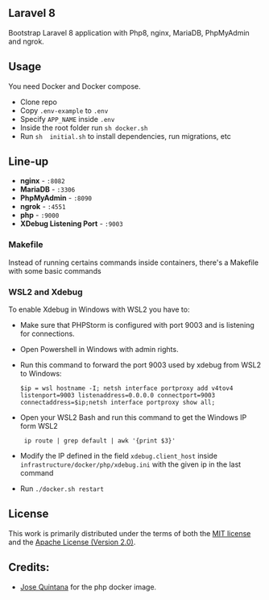 ## Laravel 8

Bootstrap Laravel 8 application with Php8, nginx, MariaDB, PhpMyAdmin and ngrok.

## Usage

You need Docker and Docker compose.

- Clone repo
- Copy ```.env-example``` to ```.env```
- Specify ```APP_NAME``` inside  ```.env```
- Inside the root folder run ```sh docker.sh```
- Run  ```sh  initial.sh``` to install dependencies, run migrations, etc

## Line-up
- **nginx** - `:8082`
- **MariaDB** - `:3306`
- **PhpMyAdmin** - `:8090`
- **ngrok** - `:4551`
- **php** - `:9000`
- **XDebug Listening Port** - `:9003`


### Makefile

Instead of running certains commands inside containers, there's a Makefile with some basic commands 


### WSL2 and Xdebug

To enable Xdebug in Windows with WSL2 you have to:
- Make sure that PHPStorm is configured with port 9003 and is listening for connections.
- Open Powershell in Windows with admin rights.
- Run this command to forward the port 9003 used by xdebug from WSL2 to Windows:

    ```$ip = wsl hostname -I; netsh interface portproxy add v4tov4 listenport=9003 listenaddress=0.0.0.0 connectport=9003 connectaddress=$ip;netsh interface portproxy show all;```
- Open your WSL2 Bash and run this command to get the Windows IP form WSL2

    ``` ip route | grep default | awk '{print $3}'```
- Modify the IP defined in the field ```xdebug.client_host``` inside ```infrastructure/docker/php/xdebug.ini``` with the given ip in the last command
- Run ```./docker.sh restart```

## License
This work is primarily distributed under the terms of both the [MIT license](LICENSE-MIT) and the [Apache License (Version 2.0)](LICENSE-APACHE).

## Credits:
- [Jose Quintana](https://github.com/joseluisq/alpine-php-fpm) for the php docker image.

